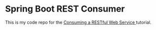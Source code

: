 # Spring Boot REST Consumer

This is my code repo for the [Consuming a RESTful Web Service
](https://spring.io/guides/gs/consuming-rest/) tutorial.

